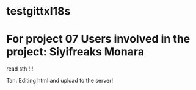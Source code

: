 # testgittxl18s
For project 07
Users involved in the project:
Siyifreaks
Monara
=======

read sth !!!

Tan:
Editing html and upload to the server!
